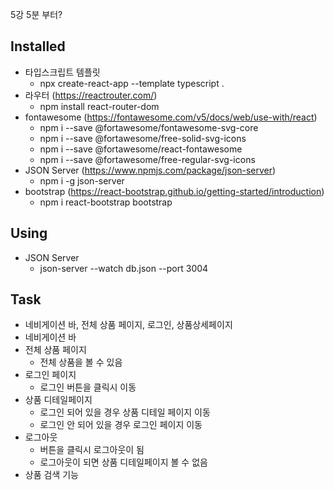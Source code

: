 5강 5분 부터?

## Installed
- 타입스크립트 템플릿
  - npx create-react-app --template typescript .
- 라우터 (https://reactrouter.com/)
  - npm install react-router-dom
- fontawesome (https://fontawesome.com/v5/docs/web/use-with/react)
  - npm i --save @fortawesome/fontawesome-svg-core
  - npm i --save @fortawesome/free-solid-svg-icons
  - npm i --save @fortawesome/react-fontawesome
  - npm i --save @fortawesome/free-regular-svg-icons
- JSON Server (https://www.npmjs.com/package/json-server)
  - npm i -g json-server
- bootstrap (https://react-bootstrap.github.io/getting-started/introduction)
  - npm i react-bootstrap bootstrap
## Using
- JSON Server
  - json-server --watch db.json --port 3004

## Task
- 네비게이션 바, 전체 상품 페이지, 로그인, 상품상세페이지
- 네비게이션 바
- 전체 상품 페이지
  - 전체 상품을 볼 수 있음
- 로그인 페이지
  - 로그인 버튼을 클릭시 이동 
- 상품 디테일페이지
  - 로그인 되어 있을 경우 상품 디테일 페이지 이동
  - 로그인 안 되어 있을 경우 로그인 페이지 이동
- 로그아웃
  - 버튼을 클릭시 로그아웃이 됨
  - 로그아웃이 되면 상품 디테일페이지 볼 수 없음
- 상품 검색 기능